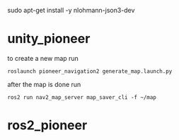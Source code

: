 sudo apt-get install -y nlohmann-json3-dev
# unity_pioneer

to create a new map run
```
roslaunch pioneer_navigation2 generate_map.launch.py
```

after the map is done run 
```
ros2 run nav2_map_server map_saver_cli -f ~/map
```
# ros2_pioneer
